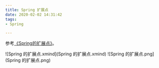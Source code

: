 ```yaml
---
title: Spring 扩展点
date: 2020-02-02 14:31:42
tags:
- Spring

---
```


参考[《Spring的扩展点》][1]。

![Spring 的扩展点.xmind](Spring 的扩展点.xmind)
![Spring 的扩展点.png](Spring 的扩展点.png)

  [1]: http://loveshisong.cn/%E7%BC%96%E7%A8%8B%E6%8A%80%E6%9C%AF/2016-11-22-Spring%E7%9A%84%E6%89%A9%E5%B1%95%E7%82%B9.html
